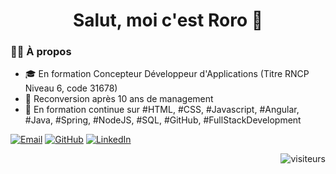 <h1 align="center">Salut, moi c'est Roro 👋</h1>


### 👨‍💻 À propos

- 🎓 En formation Concepteur Développeur d'Applications (Titre RNCP Niveau 6, code 31678)
- 🔁 Reconversion après 10 ans de management
- 🧠 En formation continue sur #HTML, #CSS, #Javascript, #Angular, #Java, #Spring, #NodeJS, #SQL, #GitHub, #FullStackDevelopment

[![Email](https://img.shields.io/badge/Email-romain.contant@hotmail.fr-red?style=flat&logo=gmail)](mailto:romain.contant@hotmail.fr)
[![GitHub](https://img.shields.io/badge/GitHub-contant30-181717?style=flat&logo=github)](https://github.com/contant30)
[![LinkedIn](https://img.shields.io/badge/LinkedIn-Romain--Contant-blue?style=flat&logo=linkedin)](https://www.linkedin.com/in/romain-contant-19a377173/)  

<p align="right">
  <img src="https://visitor-badge.laobi.icu/badge?page_id=contant30.roro&left_color=gray&right_color=blue" alt="visiteurs" />
</p>
